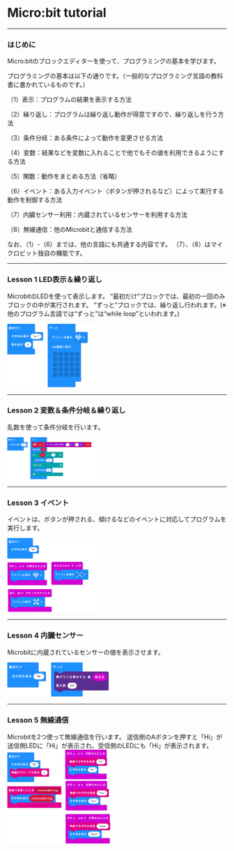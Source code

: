# Micro:bit tutorial

---
### はじめに

Micro:bitのブロックエディターを使って、プログラミングの基本を学びます。

プログラミングの基本は以下の通りです。（一般的なプログラミング言語の教科書に書かれているものです。）

（1）表示：プログラムの結果を表示する方法

（2）繰り返し：プログラムは繰り返し動作が得意ですので、繰り返しを行う方法

（3）条件分岐：ある条件によって動作を変更させる方法

（4）変数：結果などを変数に入れることで他でもその値を利用できるようにする方法

（5）関数：動作をまとめる方法（省略）

（6）イベント：ある入力イベント（ボタンが押されるなど）によって実行する動作を制御する方法

（7）内臓センサー利用：内蔵されているセンサーを利用する方法

（8）無線通信：他のMicrobitと通信する方法

なお、（1）-（6）までは、他の言語にも共通する内容です。
（7）、（8）はマイクロビット独自の機能です。

---

### Lesson 1  LED表示＆繰り返し

MicrobitのLEDを使って表示します。
“最初だけ”ブロックでは、最初の一回のみブロックの中が実行されます。
“ずっと”ブロックでは、繰り返し行われます。(※他のプログラム言語では“ずっと”は“while loop”といわれます。)

<img src=".\fig\microbit_lesson1.png" alt="microbit_lesson1" style="zoom: 20%;" />

---
### Lesson 2  変数＆条件分岐＆繰り返し

乱数を使って条件分岐を行います。


<img src=".\fig\microbit_lesson2.png" alt="microbit_lesson2" style="zoom: 20%;" />


---
### Lesson 3  イベント

イベントは、ボタンが押される、傾けるなどのイベントに対応してプログラムを実行します。



<img src=".\fig\microbit_lesson3.png" alt="microbit_lesson3" style="zoom: 20%;" />

---
### Lesson 4 内臓センサー

Microbitに内蔵されているセンサーの値を表示させます。



<img src=".\fig\microbit_lesson4.png" alt="microbit_lesson4" style="zoom:25%;" />



---
### Lesson 5  無線通信

Microbitを2つ使って無線通信を行います。
送信側のAボタンを押すと「Hi」が送信側LEDに「Hi」が表示され、受信側のLEDにも「Hi」が表示されます。<img src=".\fig\microbit_lesson5.png" alt="microbit_lesson5" style="zoom:25%;" />
